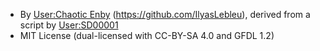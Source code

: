 - By [User:Chaotic Enby](https://en.wikipedia.org/wiki/User:Chaotic_Enby) (https://github.com/IlyasLebleu), derived from a script by [User:SD00001](https://en.wikipedia.org/wiki/User:SD00001)
- MIT License (dual-licensed with CC-BY-SA 4.0 and GFDL 1.2)
